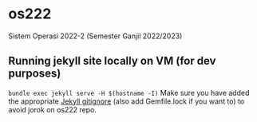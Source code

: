 # os222
Sistem Operasi 2022-2 (Semester Ganjil 2022/2023)

## Running jekyll site locally on VM (for dev purposes)
```bundle exec jekyll serve -H $(hostname -I)```
Make sure you have added the appropriate [Jekyll gitignore](https://github.com/github/gitignore/blob/main/Jekyll.gitignore) (also add Gemfile.lock if you want to) to avoid jorok on os222 repo.

